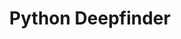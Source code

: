---
layout: page
title: Python Deepfinder
description: Library for searching attributes easily using dot paths.
img: assets/img/projects/python-deepfinder/logo.png
importance: 1
category: Development
redirect: https://pypi.org/project/deepfinder/
---